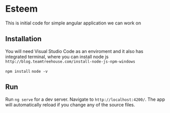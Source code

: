 # Esteem

This is initial code for simple angular application we can work on

## Installation

You will need Visual Studio Code as an enviroment and it also has integrated terminal, where you can install node js `http://blog.teamtreehouse.com/install-node-js-npm-windows`

`npm install`
`node -v`


## Run

Run `ng serve` for a dev server. Navigate to `http://localhost:4200/`. The app will automatically reload if you change any of the source files.
